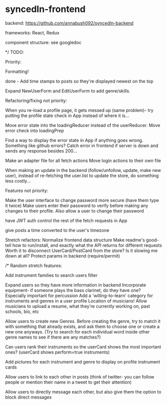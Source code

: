# syncedIn-frontend

backend: https://github.com/annabush092/syncedIn-backend

frameworks: React, Redux

component structure: see googledoc

*/
TODO:

Priority:

  Formatting!

  done - Add time stamps to posts so they're displayed newest on the top

  Expand NewUserForm and EditUserForm to add genre/skills.


Refactoring/fixing not priority:

  When you re-load a profile page, it gets messed up (same problem)- try putting the profile state check in App instead of where it is...

  Move error state into the loadingReducer instead of the userReducer.
  Move error check into loadingPrep

  Find a way to display the error state in App if anything goes wrong. Something like github errors?
  Catch error in frontend if server is down and sends any response besides 200...

  Make an adapter file for all fetch actions
  Move login actions to their own file

  When making an update in the backend (follow/unfollow, update, make new user), instead of re-fetching the user.list to update the store, do something less costly...


Features not priority:

  Make the user interface to change password more secure (have them type it twice)
  Make users enter their password to verify before making any changes to their profile.
  Also allow a user to change their password

  have JWT auth control the rest of the fetch requests in App

  give posts a time converted to the user's timezone


Stretch refactors:
  Normalize frontend data structure
  Make readme's good- tell how to run/install, and exactly what the API returns for different requests
  Worth it to disconnect UserCard/PostCard from the store? Is it slowing me down at all?
  Protect params in backend (require/permit)

/*
Random stretch features:

  Add instrument families to search users filter

  Expand users so they have more information in backend
  Incorporate equipment- if someone plays the bass clarinet, do they have one? Especially important for percussion
  Add a 'willing-to-learn' category for instruments and genres in a user profile
  Location of musicians!
  Allow musicians to upload a resume, what they're currently working on, past schools, bio, etc

  Allow users to create new Genres. Before creating the genre, try to match it with something that already exists, and ask them to choose one or create a new one anyways. (Try to search for each individual word inside other genre names to see if there are any matches?)

  Can users rank their instruments so the userCard shows the most important ones? (userCard shows perform=true instruments)

  Add pictures for each instrument and genre to display on profile instrument cards

  Allow users to link to each other in posts (think of twitter- you can follow people or mention their name in a tweet to get their attention)

  Allow users to directly message each other, but also give them the option to block direct messages
